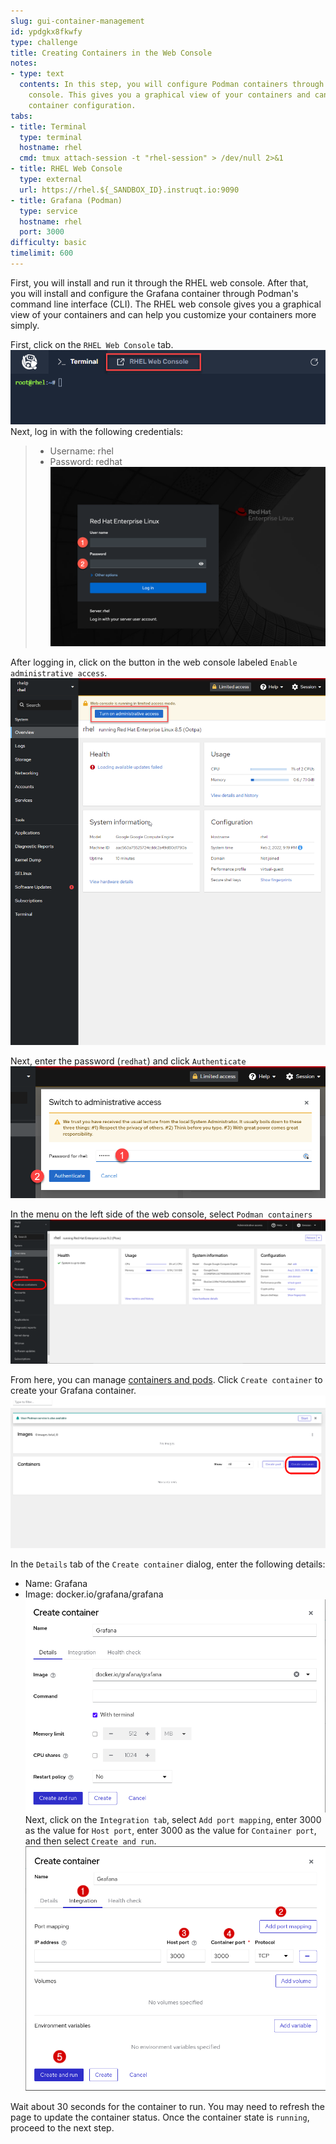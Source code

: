 ```yaml
---
slug: gui-container-management
id: ypdgkx8fkwfy
type: challenge
title: Creating Containers in the Web Console
notes:
- type: text
  contents: In this step, you will configure Podman containers through the RHEL web
    console. This gives you a graphical view of your containers and can help simplify
    container configuration.
tabs:
- title: Terminal
  type: terminal
  hostname: rhel
  cmd: tmux attach-session -t "rhel-session" > /dev/null 2>&1
- title: RHEL Web Console
  type: external
  url: https://rhel.${_SANDBOX_ID}.instruqt.io:9090
- title: Grafana (Podman)
  type: service
  hostname: rhel
  port: 3000
difficulty: basic
timelimit: 600
---
```

First, you will install and run it through the RHEL web console. After that, you will install and configure the Grafana container through Podman's command line interface (CLI). The RHEL web console gives you a graphical view of your containers and can help you customize your containers more simply.

First, click on the `RHEL Web Console` tab.
![](../assets/pop-out-2.png)
Next, log in with the following credentials:
>* Username: rhel
>* Password: redhat
![](../assets/Web-console-login.png)

After logging in, click on the button in the web console labeled `Enable administrative access`.
![](../assets/turn-on-admin.png)

Next, enter the password (`redhat`) and click `Authenticate`
![](../assets/auth.png)

In the menu on the left side of the web console, select `Podman containers`
![](../assets/podman_containers_button.png)

From here, you can manage [containers and pods](https://developers.redhat.com/blog/2019/01/15/podman-managing-containers-pods). Click `Create container` to create your Grafana container.
![](../assets/create_container_button.png)

In the `Details` tab of the `Create container` dialog, enter the following details:
* Name: Grafana
* Image: docker.io/grafana/grafana
![](../assets/grafana_details_tab.png)
Next, click on the `Integration tab`, select `Add port mapping`, enter 3000 as the value for `Host port`, enter 3000 as the value for `Container port`, and then select `Create and run`.
![](../assets/grafana_integration_tab.png)

Wait about 30 seconds for the container to run. You may need to refresh the page to update the container status. Once the container state is `running`, proceed to the next step.